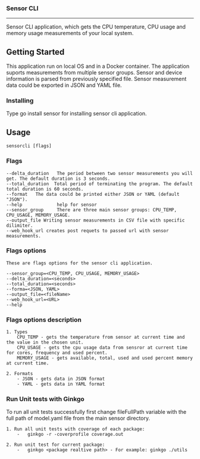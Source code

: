 ### Sensor CLI

---

 Sensor CLI application, which gets the CPU temperature, CPU usage and memory usage measurements of your local system.

## Getting Started

This application run on local OS and in a Docker container.
The application suports measurements from multiple sensor groups.
Sensor and device information is parsed from previously specified file. 
Sensor measurement data could be exported in JSON and YAML file.

### Installing

Type go install sensor for installing sensor cli application.

## Usage
    sensorcli [flags]

### Flags

    --delta_duration   The period between two sensor measurements you will get. The default duration is 3 seconds.
    --total_duration  Total period of terminating the program. The default total duration is 60 seconds.
    --format   The data could be printed either JSON or YAML (default "JSON").
    --help             help for sensor
    --sensor_group     There are three main sensor groups: CPU_TEMP, CPU_USAGE, MEMORY_USAGE.
    --output_file Writing sensor measurements in CSV file with specific dilimiter.
    --web_hook_url creates post requets to passed url with sensor measurements.

### Flags options

    These are flags options for the sensor cli application. 

    --sensor_group=<CPU_TEMP, CPU_USAGE, MEMORY_USAGE>
    --delta_duration=<seconds>
    --total_duration=<seconds>
    --forma=<JSON, YAML>
    --output_file=<fileName>
    --web_hook_url=<URL>
    --help


### Flags options description

    1. Types
        CPU_TEMP - gets the temperature from sensor at current time and the value in the chosen unit.
        CPU_USAGE - gets the cpu usage data from sensror at current time for cores, frequency and used percent.
        MEMORY_USAGE - gets available, total, used and used percent memory at current time.

    2. Formats
        - JSON - gets data in JSON format
        - YAML - gets data in YAML format

### Run Unit tests with Ginkgo

To run all unit tests successfully first change fileFullPath variable with the full path of model.yaml file from the main sensor directory.

    1. Run all unit tests with coverage of each package:
        -   ginkgo -r -coverprofile coverage.out
        
    2. Run unit test for current package:
        -   ginkgo <package realtive path> - For example: ginkgo ./utils
